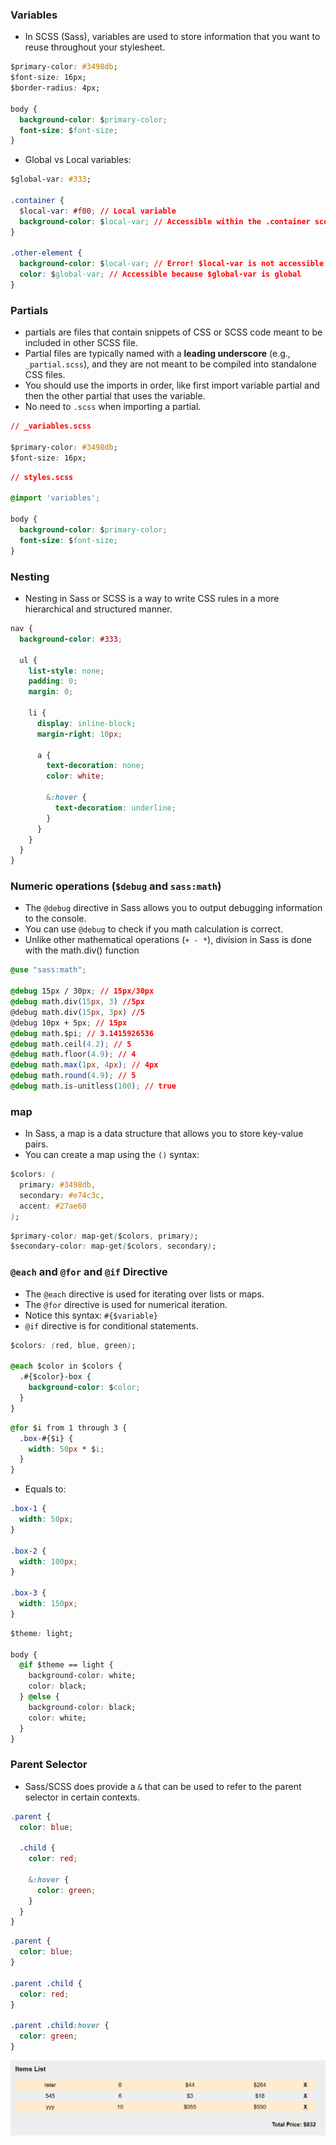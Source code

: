### Variables
- In SCSS (Sass), variables are used to store information that you want to reuse throughout your stylesheet.
```css
$primary-color: #3498db;
$font-size: 16px;
$border-radius: 4px;

body {
  background-color: $primary-color;
  font-size: $font-size;
}
```
- Global vs Local variables:
```css
$global-var: #333;

.container {
  $local-var: #f00; // Local variable
  background-color: $local-var; // Accessible within the .container scope
}

.other-element {
  background-color: $local-var; // Error! $local-var is not accessible here
  color: $global-var; // Accessible because $global-var is global
}
```
### Partials 
-  partials are files that contain snippets of CSS or SCSS code meant to be included in other SCSS file.
-  Partial files are typically named with a **leading underscore** (e.g., ```_partial.scss```), and they are not meant to be compiled into standalone CSS files.
-  You should use the imports in order, like first import variable partial and then the other partial that uses the variable.
-  No need to ```.scss``` when importing a partial.
```css
// _variables.scss

$primary-color: #3498db;
$font-size: 16px;
```
```css
// styles.scss

@import 'variables';

body {
  background-color: $primary-color;
  font-size: $font-size;
}
```
### Nesting
-  Nesting in Sass or SCSS is a way to write CSS rules in a more hierarchical and structured manner.
```css
nav {
  background-color: #333;

  ul {
    list-style: none;
    padding: 0;
    margin: 0;

    li {
      display: inline-block;
      margin-right: 10px;

      a {
        text-decoration: none;
        color: white;

        &:hover {
          text-decoration: underline;
        }
      }
    }
  }
}
```
### Numeric operations (```$debug``` and ```sass:math```)
- The ```@debug``` directive in Sass allows you to output debugging information to the console.
- You can use ```@debug``` to check if you math calculation is correct.
- Unlike other mathematical operations (```+ - *```), division in Sass is done with the math.div() function
```css
@use "sass:math";

@debug 15px / 30px; // 15px/30px
@debug math.div(15px, 3) //5px
@debug math.div(15px, 3px) //5
@debug 10px + 5px; // 15px
@debug math.$pi; // 3.1415926536
@debug math.ceil(4.2); // 5
@debug math.floor(4.9); // 4
@debug math.max(1px, 4px); // 4px
@debug math.round(4.9); // 5
@debug math.is-unitless(100); // true
```
### map
- In Sass, a map is a data structure that allows you to store key-value pairs.
- You can create a map using the ```()``` syntax:
```css
$colors: (
  primary: #3498db,
  secondary: #e74c3c,
  accent: #27ae60
);
```
```css
$primary-color: map-get($colors, primary);
$secondary-color: map-get($colors, secondary);
```
### ```@each``` and ```@for``` and ```@if``` Directive
- The ```@each``` directive is used for iterating over lists or maps.
- The ```@for``` directive is used for numerical iteration.
- Notice this syntax: ```#{$variable}```
- ```@if``` directive is for conditional statements.
```css
$colors: (red, blue, green);

@each $color in $colors {
  .#{$color}-box {
    background-color: $color;
  }
}
```
```css
@for $i from 1 through 3 {
  .box-#{$i} {
    width: 50px * $i;
  }
}
```
- Equals to:
```css
.box-1 {
  width: 50px;
}

.box-2 {
  width: 100px;
}

.box-3 {
  width: 150px;
}
```
```css
$theme: light;

body {
  @if $theme == light {
    background-color: white;
    color: black;
  } @else {
    background-color: black;
    color: white;
  }
}
```
### Parent Selector 
-  Sass/SCSS does provide a ```&``` that can be used to refer to the parent selector in certain contexts.
```css
.parent {
  color: blue;

  .child {
    color: red;

    &:hover {
      color: green;
    }
  }
}
```
```css
.parent {
  color: blue;
}

.parent .child {
  color: red;
}

.parent .child:hover {
  color: green;
}
```

<img src="../Pics/List.jpg" width="550"> 
